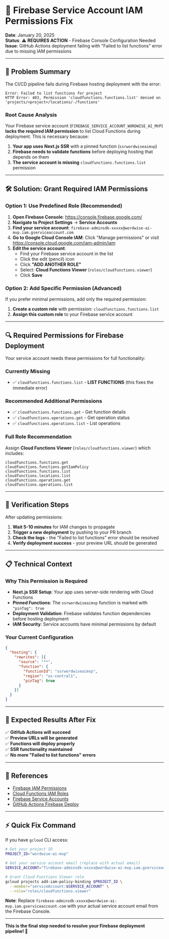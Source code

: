 # 🔧 Firebase Service Account IAM Permissions Fix

**Date**: January 20, 2025  
**Status**: ⚠️ **REQUIRES ACTION** - Firebase Console Configuration Needed  
**Issue**: GitHub Actions deployment failing with "Failed to list functions" error due to missing IAM permissions

---

## 🚨 **Problem Summary**

The CI/CD pipeline fails during Firebase hosting deployment with the error:
```
Error: Failed to list functions for project
HTTP Error: 403, Permission 'cloudfunctions.functions.list' denied on 'projects/<project>/locations/-/functions'
```

### **Root Cause Analysis**
Your Firebase service account (`FIREBASE_SERVICE_ACCOUNT_WORDWISE_AI_MVP`) **lacks the required IAM permission** to list Cloud Functions during deployment. This is necessary because:

1. **Your app uses Next.js SSR** with a pinned function (`ssrwordwiseaimvp`)
2. **Firebase needs to validate functions** before deploying hosting that depends on them
3. **The service account is missing** `cloudfunctions.functions.list` permission

---

## 🛠️ **Solution: Grant Required IAM Permissions**

### **Option 1: Use Predefined Role (Recommended)**

1. **Open Firebase Console**: https://console.firebase.google.com/
2. **Navigate to Project Settings** → **Service Accounts**
3. **Find your service account**: `firebase-adminsdk-xxxxx@wordwise-ai-mvp.iam.gserviceaccount.com`
4. **Go to Google Cloud Console IAM**: Click "Manage permissions" or visit https://console.cloud.google.com/iam-admin/iam
5. **Edit the service account**:
   - Find your Firebase service account in the list
   - Click the edit (pencil) icon
   - Click **"ADD ANOTHER ROLE"**
   - Select: **Cloud Functions Viewer** (`roles/cloudfunctions.viewer`)
   - Click **Save**

### **Option 2: Add Specific Permission (Advanced)**

If you prefer minimal permissions, add only the required permission:

1. **Create a custom role** with permission: `cloudfunctions.functions.list`
2. **Assign this custom role** to your Firebase service account

---

## 🔍 **Required Permissions for Firebase Deployment**

Your service account needs these permissions for full functionality:

### **Currently Missing**
- ✅ `cloudfunctions.functions.list` - **LIST FUNCTIONS** (this fixes the immediate error)

### **Recommended Additional Permissions**
- ✅ `cloudfunctions.functions.get` - Get function details
- ✅ `cloudfunctions.operations.get` - Get operation status
- ✅ `cloudfunctions.operations.list` - List operations

### **Full Role Recommendation**
Assign **Cloud Functions Viewer** (`roles/cloudfunctions.viewer`) which includes:
```
cloudfunctions.functions.get
cloudfunctions.functions.getIamPolicy  
cloudfunctions.functions.list
cloudfunctions.locations.list
cloudfunctions.operations.get
cloudfunctions.operations.list
```

---

## 🧪 **Verification Steps**

After updating permissions:

1. **Wait 5-10 minutes** for IAM changes to propagate
2. **Trigger a new deployment** by pushing to your PR branch
3. **Check the logs** - the "Failed to list functions" error should be resolved
4. **Verify deployment success** - your preview URL should be generated

---

## 📋 **Technical Context**

### **Why This Permission is Required**
- **Next.js SSR Setup**: Your app uses server-side rendering with Cloud Functions
- **Pinned Functions**: The `ssrwordwiseaimvp` function is marked with `"pinTag": true`
- **Deployment Validation**: Firebase validates function dependencies before hosting deployment
- **IAM Security**: Service accounts have minimal permissions by default

### **Your Current Configuration**
```json
{
  "hosting": {
    "rewrites": [{
      "source": "**",
      "function": {
        "functionId": "ssrwordwiseaimvp",
        "region": "us-central1", 
        "pinTag": true
      }
    }]
  }
}
```

---

## 🚀 **Expected Results After Fix**

✅ **GitHub Actions will succeed**  
✅ **Preview URLs will be generated**  
✅ **Functions will deploy properly**  
✅ **SSR functionality maintained**  
✅ **No more "Failed to list functions" errors**

---

## 🔗 **References**

- [Firebase IAM Permissions](https://firebase.google.com/docs/projects/iam/permissions)
- [Cloud Functions IAM Roles](https://cloud.google.com/functions/docs/reference/iam/roles)
- [Firebase Service Accounts](https://firebase.google.com/docs/admin/setup#initialize-sdk)
- [GitHub Actions Firebase Deploy](https://github.com/FirebaseExtended/action-hosting-deploy)

---

## ⚡ **Quick Fix Command**

If you have `gcloud` CLI access:

```bash
# Get your project ID
PROJECT_ID="wordwise-ai-mvp"

# Get your service account email (replace with actual email)
SERVICE_ACCOUNT="firebase-adminsdk-xxxxx@wordwise-ai-mvp.iam.gserviceaccount.com"

# Grant Cloud Functions Viewer role
gcloud projects add-iam-policy-binding $PROJECT_ID \
  --member="serviceAccount:$SERVICE_ACCOUNT" \
  --role="roles/cloudfunctions.viewer"
```

**Note**: Replace `firebase-adminsdk-xxxxx@wordwise-ai-mvp.iam.gserviceaccount.com` with your actual service account email from the Firebase Console.

---

**This is the final step needed to resolve your Firebase deployment pipeline! 🎉** 